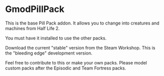 GmodPillPack
============

This is the base Pill Pack addon. It allows you to change into creatures and machines from Half Life 2.

You must have it installed to use the other packs.

Download the current "stable" version from the Steam Workshop. This is the "bleeding edge" development version.

Feel free to contribute to this or make your own packs. Please model custom packs after the Episodic and Team Fortress packs.
